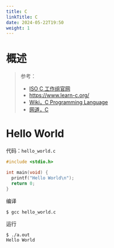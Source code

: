 ```yaml
---
title: C
linkTitle: C
date: 2024-05-22T19:50
weight: 1
---
```


# 概述

> 参考：
>
> - [ISO C 工作组官网](http://www.open-std.org/jtc1/sc22/wg14/)
> - <https://www.learn-c.org/>
> - [Wiki，C Programming Language](<https://en.wikipedia.org/wiki/C_(programming_language)>)
> - [网道，C](https://wangdoc.com/clang/)

# Hello World

代码：`hello_world.c`

```c
#include <stdio.h>

int main(void) {
  printf("Hello World\n");
  return 0;
}
```

编译

```bash
$ gcc hello_world.c
```

运行

```shell
$ ./a.out
Hello World
```
